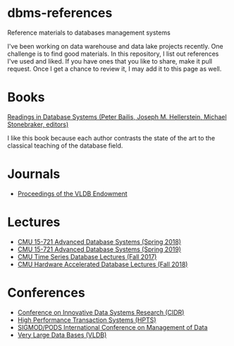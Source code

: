 # dbms-references
Reference materials to databases management systems

I've been working on data warehouse and data lake projects recently. One challenge is to find good materials. In this repository, I list out references I've used and liked. If you have ones that you like to share, make it pull request. Once I get a chance to review it, I may add it to this page as well.

# Books

[Readings in Database Systems (Peter Bailis, Joseph M. Hellerstein, Michael Stonebraker, editors)](http://www.redbook.io)

I like this book because each author contrasts the state of the art to the classical teaching of the database field. 

# Journals

* [Proceedings of the VLDB Endowment](http://www.vldb.org/pvldb/)

# Lectures

* [CMU 15-721 Advanced Database Systems (Spring 2018)](https://www.youtube.com/watch?v=poEfLYH9W2M&list=PLSE8ODhjZXjYplQRUlrgQKwIAV3es0U6t)
* [CMU 15-721 Advanced Database Systems (Spring 2019)](https://www.youtube.com/watch?v=m72mt4VN9ik&list=PLSE8ODhjZXja7K1hjZ01UTVDnGQdx5v5U)
* [CMU Time Series Database Lectures (Fall 2017)](https://www.youtube.com/watch?v=2SUBRE6wGiA&list=PLSE8ODhjZXjY0GMWN4X8FIkYNfiu8_Wl9)
* [CMU Hardware Accelerated Database Lectures (Fall 2018)](https://www.youtube.com/watch?v=MtGbaaozb1A&list=PLSE8ODhjZXjbjOyrcqgE6_lCV6xvzffSN)

# Conferences

* [Conference on Innovative Data Systems Research (CIDR)](http://cidrdb.org)
* [High Performance Transaction Systems (HPTS)](http://www.hpts.ws)
* [SIGMOD/PODS International Conference on Management of Data](https://sigmod2020.org)
* [Very Large Data Bases (VLDB)](http://vldb.org)
